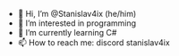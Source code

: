- 👋 Hi, I’m @Stanislav4ix (he/him)
- 👀 I’m interested in programming
- 🌱 I’m currently learning C#
- 📫 How to reach me: discord stanislav4ix

<!---
Stanislav4ix/Stanislav4ix is a ✨ special ✨ repository because its `README.md` (this file) appears on your GitHub profile.
You can click the Preview link to take a look at your changes.
--->
